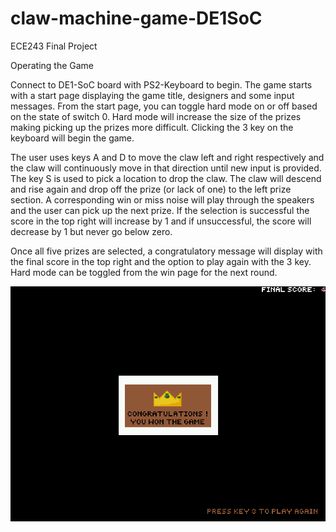 # claw-machine-game-DE1SoC
ECE243 Final Project

Operating the Game

Connect to DE1-SoC board with PS2-Keyboard to begin. The game starts with a start page displaying the game title, designers and some input messages.
From the start page, you can toggle hard mode on or off based on the state of switch 0. Hard mode will increase the size of the prizes making picking up the prizes more difficult.
Clicking the 3 key on the keyboard will begin the game.

The user uses keys A and D to move the claw left and right respectively and the claw will continuously move in that direction until new input is provided.
The key S is used to pick a location to drop the claw.
The claw will descend and rise again and drop off the prize (or lack of one) to the left prize section.
A corresponding win or miss noise will play through the speakers and the user can pick up the next prize.
If the selection is successful the score in the top right will increase by 1 and if unsuccessful, the score will decrease by 1 but never go below zero.

Once all five prizes are selected, a congratulatory message will display with the final score in the top right and the option to play again with the 3 key.
Hard mode can be toggled from the win page for the next round.

![Win Screen](winscreen.png)
